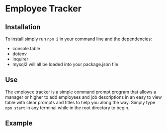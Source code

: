 # **Employee Tracker**

## Installation
To install simply run `npm i` in your command line and the dependencies:
- console.table
- dotenv
- inquirer
- mysql2
will all be loaded into your package.json file

## Use
The employee tracker is a simple command prompt program that allows a manager or higher to add employees and job descriptions in an easy to view table with clear prompts and titles to help you along the way.
Simply type `npm start` in any terminal while in the root directory to begin.

## Example

